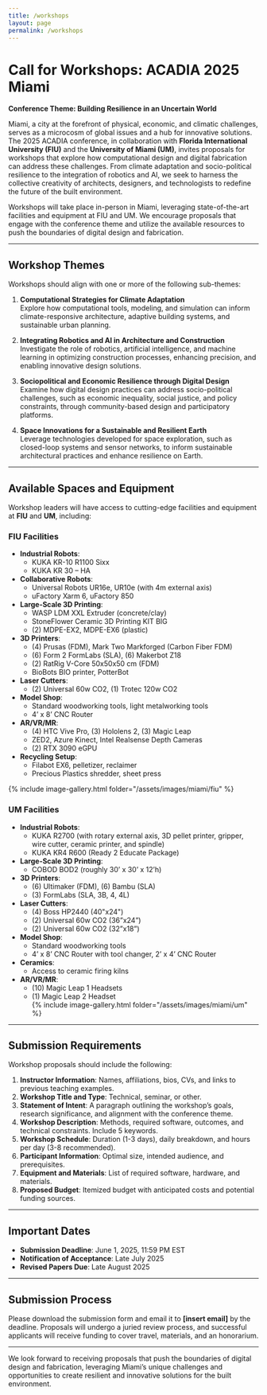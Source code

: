 ```yaml
---
title: /workshops
layout: page
permalink: /workshops
---
```


# Call for Workshops: ACADIA 2025 Miami  
**Conference Theme: Building Resilience in an Uncertain World**  

Miami, a city at the forefront of physical, economic, and climatic challenges, serves as a microcosm of global issues and a hub for innovative solutions. The 2025 ACADIA conference, in collaboration with **Florida International University (FIU)** and the **University of Miami (UM)**, invites proposals for workshops that explore how computational design and digital fabrication can address these challenges. From climate adaptation and socio-political resilience to the integration of robotics and AI, we seek to harness the collective creativity of architects, designers, and technologists to redefine the future of the built environment.  

Workshops will take place in-person in Miami, leveraging state-of-the-art facilities and equipment at FIU and UM. We encourage proposals that engage with the conference theme and utilize the available resources to push the boundaries of digital design and fabrication.  

---

## Workshop Themes  
Workshops should align with one or more of the following sub-themes:  

1. **Computational Strategies for Climate Adaptation**  
   Explore how computational tools, modeling, and simulation can inform climate-responsive architecture, adaptive building systems, and sustainable urban planning.  

2. **Integrating Robotics and AI in Architecture and Construction**  
   Investigate the role of robotics, artificial intelligence, and machine learning in optimizing construction processes, enhancing precision, and enabling innovative design solutions.  

3. **Sociopolitical and Economic Resilience through Digital Design**  
   Examine how digital design practices can address socio-political challenges, such as economic inequality, social justice, and policy constraints, through community-based design and participatory platforms.  

4. **Space Innovations for a Sustainable and Resilient Earth**  
   Leverage technologies developed for space exploration, such as closed-loop systems and sensor networks, to inform sustainable architectural practices and enhance resilience on Earth.  

---

## Available Spaces and Equipment  
Workshop leaders will have access to cutting-edge facilities and equipment at **FIU** and **UM**, including:  

### FIU Facilities  
- **Industrial Robots**:  
  - KUKA KR-10 R1100 Sixx  
  - KUKA KR 30 – HA  
- **Collaborative Robots**:  
  - Universal Robots UR16e, UR10e (with 4m external axis)  
  - uFactory Xarm 6, uFactory 850  
- **Large-Scale 3D Printing**:  
  - WASP LDM XXL Extruder (concrete/clay)  
  - StoneFlower Ceramic 3D Printing KIT BIG  
  - (2) MDPE-EX2, MDPE-EX6 (plastic)  
- **3D Printers**:  
  - (4) Prusas (FDM), Mark Two Markforged (Carbon Fiber FDM)  
  - (6) Form 2 FormLabs (SLA), (6) Makerbot Z18  
  - (2) RatRig V-Core 50x50x50 cm (FDM)  
  - BioBots BIO printer, PotterBot  
- **Laser Cutters**:  
  - (2) Universal 60w CO2, (1) Trotec 120w CO2  
- **Model Shop**:  
  - Standard woodworking tools, light metalworking tools  
  - 4’ x 8’ CNC Router  
- **AR/VR/MR**:  
  - (4) HTC Vive Pro, (3) Hololens 2, (3) Magic Leap  
  - ZED2, Azure Kinect, Intel Realsense Depth Cameras  
  - (2) RTX 3090 eGPU  
- **Recycling Setup**:  
  - Filabot EX6, pelletizer, reclaimer  
  - Precious Plastics shredder, sheet press  

{% include image-gallery.html folder="/assets/images/miami/fiu" %}

### UM Facilities  
- **Industrial Robots**:  
  - KUKA R2700 (with rotary external axis, 3D pellet printer, gripper, wire cutter, ceramic printer, and spindle)  
  - KUKA KR4 R600 (Ready 2 Educate Package)  
- **Large-Scale 3D Printing**:  
  - COBOD BOD2 (roughly 30’ x 30’ x 12’h)  
- **3D Printers**:  
  - (6) Ultimaker (FDM), (6) Bambu (SLA)  
  - (3) FormLabs (SLA, 3B, 4, 4L)  
- **Laser Cutters**:  
  - (4) Boss HP2440 (40"x24")  
  - (2) Universal 60w CO2 (36”x24”)  
  - (2) Universal 60w CO2 (32”x18”)  
- **Model Shop**:  
  - Standard woodworking tools  
  - 4’ x 8’ CNC Router with tool changer, 2’ x 4’ CNC Router  
- **Ceramics**:  
  - Access to ceramic firing kilns  
- **AR/VR/MR**:  
  - (10) Magic Leap 1 Headsets
  - (1) Magic Leap 2 Headset  
{% include image-gallery.html folder="/assets/images/miami/um" %}
---

## Submission Requirements  
Workshop proposals should include the following:  
1. **Instructor Information**: Names, affiliations, bios, CVs, and links to previous teaching examples.  
2. **Workshop Title and Type**: Technical, seminar, or other.  
3. **Statement of Intent**: A paragraph outlining the workshop’s goals, research significance, and alignment with the conference theme.  
4. **Workshop Description**: Methods, required software, outcomes, and technical constraints. Include 5 keywords.  
5. **Workshop Schedule**: Duration (1-3 days), daily breakdown, and hours per day (3-8 recommended).  
6. **Participant Information**: Optimal size, intended audience, and prerequisites.  
7. **Equipment and Materials**: List of required software, hardware, and materials.  
8. **Proposed Budget**: Itemized budget with anticipated costs and potential funding sources.  

---

## Important Dates  
- **Submission Deadline**: June 1, 2025, 11:59 PM EST  
- **Notification of Acceptance**: Late July 2025  
- **Revised Papers Due**: Late August 2025  

---

## Submission Process  
Please download the submission form and email it to **[insert email]** by the deadline. Proposals will undergo a juried review process, and successful applicants will receive funding to cover travel, materials, and an honorarium.  

---

We look forward to receiving proposals that push the boundaries of digital design and fabrication, leveraging Miami’s unique challenges and opportunities to create resilient and innovative solutions for the built environment.  